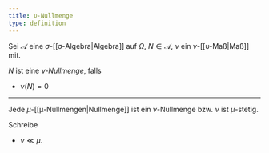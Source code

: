 ```yaml
---
title: υ-Nullmenge
type: definition
---
```


Sei $\mathcal{A}$ eine $\sigma$-[[σ-Algebra|Algebra]] auf $\Omega$, $N \in \mathcal{A}$, $\nu$ ein $\nu$-[[υ-Maß|Maß]] mit.

$N$ ist eine *$\nu$-Nullmenge*, falls
- $\nu(N) = 0$

---

Jede $\mu$-[[μ-Nullmengen|Nullmenge]] ist ein $\nu$-Nullmenge bzw. $\nu$ ist $\mu$-stetig.

Schreibe
- $\nu \ll \mu$.
